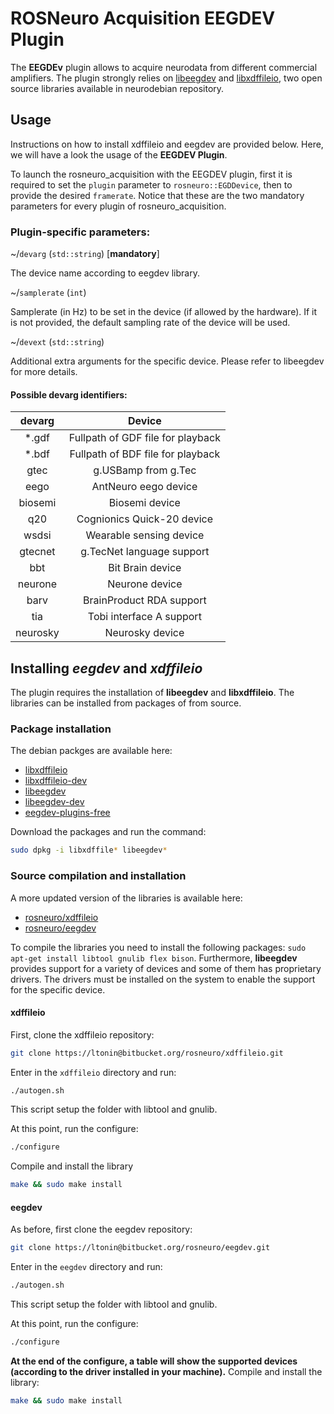 # ROSNeuro Acquisition EEGDEV Plugin

The **EEGDEv** plugin allows to acquire neurodata from different commercial amplifiers. The plugin strongly relies on [libeegdev](https://neuro.debian.net/pkgs/libeegdev-dev.html) and [libxdffileio](https://neuro.debian.net/pkgs/libxdffileio-dev.html), two open source libraries available in neurodebian repository.

## Usage
Instructions on how to install xdffileio and eegdev are provided below. Here, we will have a look the usage of the **EEGDEV Plugin**.

To launch the rosneuro_acquisition with the EEGDEV plugin, first it is required to set the `plugin` parameter to `rosneuro::EGDDevice`, then to provide the desired `framerate`. Notice that these are the two mandatory parameters for every plugin of rosneuro_acquisition.

### Plugin-specific parameters:
~<name>/`devarg` (`std::string`) [**mandatory**]
	
  The device name according to eegdev library.

~<name>/`samplerate` (`int`)
  
  Samplerate (in Hz) to be set in the device (if allowed by the hardware). If it is not provided, the default sampling rate of the device will be used.
  
~<name>/`devext` (`std::string`)
  
  Additional extra arguments for the specific device. Please refer to libeegdev for more details.

#### Possible devarg identifiers:
  | devarg | Device |
  |:------:|:------:|
  | \*.gdf | Fullpath of GDF file for playback |
  | \*.bdf | Fullpath of BDF file for playback |
  | gtec | g.USBamp from g.Tec |
  | eego | AntNeuro eego device |
  | biosemi | Biosemi device |
  | q20 | Cognionics Quick-20 device |
  | wsdsi | Wearable sensing device |
  | gtecnet | g.TecNet language support |
  | bbt | Bit Brain device |
  | neurone | Neurone device |
  | barv | BrainProduct RDA support |
  | tia | Tobi interface A support |
  | neurosky | Neurosky device |



## Installing *eegdev* and *xdffileio*
The plugin requires the installation of **libeegdev** and **libxdffileio**. The libraries can be installed from packages of from source.

### Package installation
The debian packges are available here:
- [libxdffileio](https://neuro.debian.net/pkgs/libxdffileio0.html)
- [libxdffileio-dev](https://neuro.debian.net/pkgs/libxdffileio-dev.html)
- [libeegdev](https://neuro.debian.net/pkgs/libeegdev0.html)
- [libeegdev-dev](https://neuro.debian.net/pkgs/libeegdev-dev.html)
- [eegdev-plugins-free](https://neuro.debian.net/pkgs/eegdev-plugins-free.html)

Download the packages and run the command:

```bash
sudo dpkg -i libxdffile* libeegdev*
```
### Source compilation and installation
A more updated version of the libraries is available here:
- [rosneuro/xdffileio](https://bitbucket.org/rosneuro/xdffileio)
- [rosneuro/eegdev](https://bitbucket.org/rosneuro/eegdev)

To compile the libraries you need to install the following packages: `sudo apt-get install libtool gnulib flex bison`.
Furthermore, **libeegdev** provides support for a variety of devices and some of them has proprietary drivers. The drivers must be installed on the system to enable the support for the specific device.

#### xdffileio
First, clone the xdffileio repository:
```bash
git clone https://ltonin@bitbucket.org/rosneuro/xdffileio.git
```
Enter in the `xdffileio` directory and run:
```bash
./autogen.sh
```
This script setup the folder with libtool and gnulib.

At this point, run the configure:
```bash
./configure
```
Compile and install the library
```bash
make && sudo make install
```
#### eegdev
As before, first clone the eegdev repository:
```bash
git clone https://ltonin@bitbucket.org/rosneuro/eegdev.git
```
Enter in the `eegdev` directory and run:
```bash
./autogen.sh
```
This script setup the folder with libtool and gnulib.

At this point, run the configure:
```bash
./configure
```
**At the end of the configure, a table will show the supported devices (according to the driver installed in your machine).**
Compile and install the library:
```bash
make && sudo make install
```



